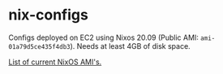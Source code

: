# nix-configs

Configs deployed on EC2 using Nixos 20.09 (Public AMI: `ami-01a79d5ce435f4db3`). Needs at least 4GB of disk space.

[List of current NixOS AMI's.](https://github.com/NixOS/nixpkgs/blob/master/nixos/modules/virtualisation/ec2-amis.nix)


